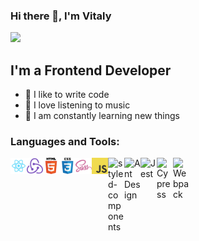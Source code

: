 ### Hi there 👋, I'm Vitaly

![](https://komarev.com/ghpvc/?username=0xLDev)

## I'm a Frontend Developer
- 💪 I like to write code
- 🎉 I love listening to music
- 🥅 I am constantly learning new things

### Languages and Tools:

<a href="https://reactjs.org" target="_blank"><img align="left" alt="React" width="26px" src="https://raw.githubusercontent.com/github/explore/80688e429a7d4ef2fca1e82350fe8e3517d3494d/topics/react/react.png" /></a>
<a href="https://redux.js.org" target="_blank"><img align="left" alt="Redux" width="26px" src="https://raw.githubusercontent.com/devicons/devicon/master/icons/redux/redux-original.svg" /></a>
<a href="https://www.w3.org/html"><img align="left" alt="HTML5" width="26px" src="https://raw.githubusercontent.com/github/explore/80688e429a7d4ef2fca1e82350fe8e3517d3494d/topics/html/html.png" /></a>
<a href="https://www.w3schools.com/css" target="_blank"><img align="left" alt="CSS3" width="26px" src="https://raw.githubusercontent.com/github/explore/80688e429a7d4ef2fca1e82350fe8e3517d3494d/topics/css/css.png" /></a>
<a href="https://sass-lang.com" target="_blank"><img align="left" alt="SaSS" width="26px" src="https://raw.githubusercontent.com/github/explore/80688e429a7d4ef2fca1e82350fe8e3517d3494d/topics/sass/sass.png" /></a>
<a href="https://developer.mozilla.org/en-US/docs/Web/JavaScript" target="_blank"><img align="left" alt="JavaScript" width="26px" src="https://raw.githubusercontent.com/github/explore/80688e429a7d4ef2fca1e82350fe8e3517d3494d/topics/javascript/javascript.png" /></a>
<a href="https://styled-components.com" target="_blank"><img align="left" alt="styled-components" width="26px" src="https://raw.githubusercontent.com/styled-components/brand/master/styled-components.png" /></a>
<a href="https://ant.design" target="_blank"><img align="left" alt="Ant Design" width="26px" src="https://camo.githubusercontent.com/363242675617648bfbedd1610f89ac28df0f9e1bac8749d83109fafdf8524fff/68747470733a2f2f67772e616c697061796f626a656374732e636f6d2f7a6f732f726d73706f7274616c2f4b4470677667754d704766716148506a6963524b2e737667" /></a>
<a href="https://jestjs.io" target="_blank"><img align="left" alt="Jest" width="26px" src="https://www.vectorlogo.zone/logos/jestjsio/jestjsio-icon.svg" /></a>
<a href="https://www.cypress.io" target="_blank"><img align="left" alt="Cypress" width="26px" src="https://raw.githubusercontent.com/simple-icons/simple-icons/6e46ec1fc23b60c8fd0d2f2ff46db82e16dbd75f/icons/cypress.svg" /></a>
<a href="https://webpack.js.org" target="_blank"><img align="left" alt="Webpack" width="26px" src="https://camo.githubusercontent.com/b0573f87b0786eda63c76f2a9a1358e7a653783c25c03c6c908a00b70c713d78/68747470733a2f2f7765627061636b2e6a732e6f72672f6173736574732f69636f6e2d7371756172652d6269672e737667" /></a>
